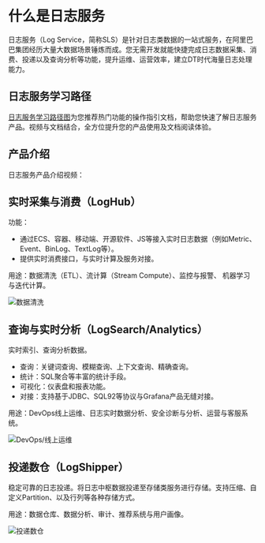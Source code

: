 # 什么是日志服务

日志服务（Log Service，简称SLS）是针对日志类数据的一站式服务，在阿里巴巴集团经历大量大数据场景锤炼而成。您无需开发就能快捷完成日志数据采集、消费、投递以及查询分析等功能，提升运维、运营效率，建立DT时代海量日志处理能力。

## 日志服务学习路径

[日志服务学习路径图](https://help.aliyun.com/learn/learningpath/log.html)为您推荐热门功能的操作指引文档，帮助您快速了解日志服务产品。视频与文档结合，全方位提升您的产品使用及文档阅读体验。

## 产品介绍

日志服务产品介绍视频： 

## 实时采集与消费（LogHub）

功能：

-   通过ECS、容器、移动端、开源软件、JS等接入实时日志数据（例如Metric、Event、BinLog、TextLog等）。
-   提供实时消费接口，与实时计算及服务对接。

用途：数据清洗（ETL）、流计算（Stream Compute）、监控与报警、 机器学习与迭代计算。

![数据清洗](https://static-aliyun-doc.oss-accelerate.aliyuncs.com/assets/img/zh-CN/8127890261/p2357.png)

## 查询与实时分析（LogSearch/Analytics）

实时索引、查询分析数据。

-   查询：关键词查询、模糊查询、上下文查询、精确查询。
-   统计：SQL聚合等丰富的统计手段。
-   可视化：仪表盘和报表功能。
-   对接：支持基于JDBC、SQL92等协议与Grafana产品无缝对接。

用途：DevOps线上运维、日志实时数据分析、安全诊断与分析、运营与客服系统。

![DevOps/线上运维](https://static-aliyun-doc.oss-accelerate.aliyuncs.com/assets/img/zh-CN/8127890261/p2364.png)

## 投递数仓（LogShipper）

稳定可靠的日志投递。将日志中枢数据投递至存储类服务进行存储。支持压缩、自定义Partition、以及行列等各种存储方式。

用途：数据仓库、数据分析、审计、推荐系统与用户画像。

![投递数仓](https://static-aliyun-doc.oss-accelerate.aliyuncs.com/assets/img/zh-CN/9127890261/p2363.png)

